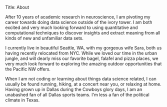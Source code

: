 Title: About

After 10 years of academic research in neuroscience, I am pivoting my career towards doing data science outside of the ivory tower. I am both excited and very much looking forward to using quantitative and computational techniques to discover insights and extract meaning from all kinds of new and unfamiliar data sets.

I currently live in beautiful Seattle, WA, with my gorgeous wife Sara, both us having recently relocated from NYC. While we loved our time in the urban jungle, and will dearly miss our favorite bagel, falafel and pizza places, we very much look forward to exploring the amazing outdoor opportunities that the Pacific NW offers.

When I am not coding or learning about things data science related, I can usually be found running, hiking, at a concert near you, or relaxing at home. Having grown up in Dallas during the Cowboys glory days, I am an unabashed fan of all Dallas sports teams. I'm less a fan of the political climate in Texas.




